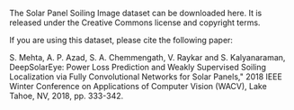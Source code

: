 The Solar Panel Soiling Image dataset can be downloaded here. It is released under the Creative Commons license and copyright terms.


If you are using this dataset, please cite the following paper:


S. Mehta, A. P. Azad, S. A. Chemmengath, V. Raykar and S. Kalyanaraman, DeepSolarEye: Power Loss Prediction and Weakly Supervised Soiling Localization via Fully Convolutional Networks for Solar Panels," 2018 IEEE Winter Conference on Applications of Computer Vision (WACV), Lake Tahoe, NV, 2018, pp. 333-342.
